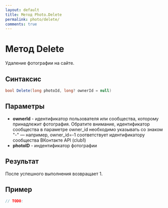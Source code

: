 ```yaml
---
layout: default
title: Метод Photo.Delete
permalink: photo/delete/
comments: true
---
```

# Метод Delete
Удаление фотографии на сайте.

## Синтаксис
```csharp
bool Delete(long photoId, long? ownerId = null)
```

## Параметры
+ **ownerId** - идентификатор пользователя или сообщества, которому принадлежит фотография.
Обратите внимание, идентификатор сообщества в параметре owner_id необходимо указывать со знаком "-" — например, owner_id=-1 соответствует идентификатору сообщества ВКонтакте API (club1)
+ **photoID** - индентификатор фотографии


## Результат
После успешного выполнения возвращает 1.

## Пример
```csharp
// TODO:
```
